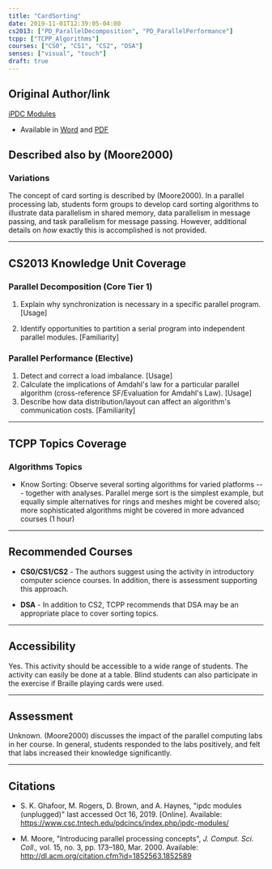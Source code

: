 ```yaml
---
title: "CardSorting"
date: 2019-11-01T12:39:05-04:00
cs2013: ["PD_ParallelDecomposition", "PD_ParallelPerformance"]
tcpp: ["TCPP_Algorithms"]
courses: ["CS0", "CS1", "CS2", "DSA"]
senses: ["visual", "touch"]
draft: true
---
```


## Original Author/link
[iPDC Modules](https://www.csc.tntech.edu/pdcincs/index.php/ipdc-modules/)

* Available in [Word](https://www.csc.tntech.edu/pdcincs/resources/modules/unplugged/card_sorting/Card%20Sorting.docx) and [PDF](https://www.csc.tntech.edu/pdcincs/resources/modules/unplugged/card_sorting/Card%20Sorting.pdf)

Described also by (Moore2000)
----

### Variations
The concept of card sorting is described by (Moore2000). In a parallel 
processing lab, students form groups to develop card sorting algorithms to 
illustrate data parallelism in shared memory, data parallelism in message passing, and task parallelism for message 
passing. However, additional details on *how* exactly this is accomplished is 
not provided.

---

## CS2013 Knowledge Unit Coverage

### Parallel Decomposition (Core Tier 1)

1. Explain why synchronization is necessary in a specific parallel program. [Usage]

2. Identify opportunities to partition a serial program into independent parallel modules. [Familiarity]


### Parallel Performance (Elective)

1. Detect and correct a load imbalance. [Usage]
2. Calculate the implications of Amdahl's law for a particular parallel algorithm (cross-reference SF/Evaluation for Amdahl's Law). [Usage]
3. Describe how data distribution/layout can affect an algorithm's communication costs. [Familiarity]

---

## TCPP Topics Coverage

### Algorithms Topics 
* Know Sorting: Observe several sorting algorithms for varied platforms --- 
  together with analyses. Parallel merge sort is the simplest example, 
  but equally simple alternatives for rings and meshes might be covered also; 
  more sophisticated algorithms might be covered in more advanced courses 
  (1 hour)

---

## Recommended Courses

* **CS0/CS1/CS2** - The authors suggest using the activity in introductory 
  computer science courses. In addition, there is assessment supporting this 
  approach.

* **DSA** - In addition to CS2, TCPP recommends that DSA may be an appropriate 
  place to cover sorting topics.
 
---

## Accessibility

Yes. This activity should be accessible to a wide range of students. The 
activity can easily be done at a table. Blind students can also participate 
in the exercise if Braille playing cards were used.

---


## Assessment 

Unknown. (Moore2000) discusses the impact of the parallel computing labs in 
her course. In general, students responded to the labs positively, and felt 
that labs increased their knowledge significantly.


---

## Citations

* S. K. Ghafoor, M. Rogers, D. Brown, and A. Haynes, "ipdc modules (unplugged)" 
  last accessed Oct 16, 2019. [Online]. Available: https://www.csc.tntech.edu/pdcincs/index.php/ipdc-modules/

* M. Moore, "Introducing parallel processing concepts", *J. Comput. Sci. Coll.,* 
  vol. 15, no. 3, pp. 173–180, Mar. 2000. Available: http://dl.acm.org/citation.cfm?id=1852563.1852589

